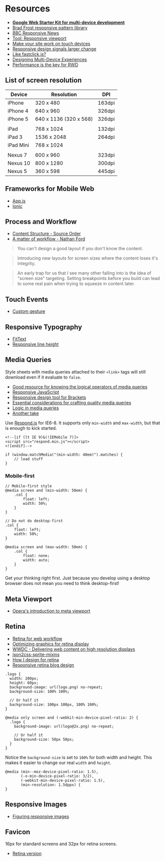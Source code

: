 # Resources

* [**Google Web Starter Kit for multi-device development**](https://developers.google.com/web/starter-kit/)
* [Brad Frost responsive pattern library](http://bradfrost.github.io/this-is-responsive/patterns.html)
* [BBC Responsive News](http://responsivenews.co.uk/)
* [Tool: Responsive viewport](http://cobyism.com/shapeshifter/)
* [Make your site work on touch devices](http://www.creativebloq.com/javascript/make-your-site-work-touch-devices-51411644)
* [Responsive design signals larger change](http://www.vanseodesign.com/web-design/responsive-design-signals-larger-change/)
* [Like fastclick.js?](http://filamentgroup.com/lab/tappy.html)
* [Designing Multi-Device Experiences](http://www.nirandfar.com/2014/07/how-successful-companies-design-for-users-multi-device-lives.html)
* [Performance is the key for RWD](http://www.smashingmagazine.com/2014/07/22/responsive-web-design-should-not-be-your-only-mobile-strategy/)

## List of screen resolution

|   Device  |       Resolution       |  DPI   |
| --------- | ---------------------- | ------ |
| iPhone    | 320 x 480              | 163dpi |
| iPhone 4  | 640 x 960              | 326dpi |
| iPhone 5  | 640 x 1136 (320 x 568) | 326dpi |
|           |                        |        |
| iPad      | 768 x 1024             | 132dpi |
| iPad 3    | 1536 x 2048            | 264dpi |
| iPad Mini | 768 x 1024             |        |
|           |                        |        |
| Nexus 7   | 600 x 960              | 323dpi |
| Nexus 10  | 800 x 1280             | 300dpi |
| Nexus 5   | 360 x 598              | 445dpi |

## Frameworks for Mobile Web

* [App.js](http://code.kik.com/app/2/index.html)
* [Ionic](http://ionicframework.com/)

## Process and Workflow

* [Content Structure - Source Order](https://vimeo.com/89535832)
* [A matter of workflow - Nathan Ford](http://www.iaskyouanswer.co.uk/nathan-ford.php)

> You can't design a good layout if you don't know the content.

> Introducing new layouts for screen sizes where the content loses it's integrity.

> An early trap for us that I see many other falling into is the idea of "screen size" targeting. Setting breakpoints before you build can lead to some real pain when trying to squeeze in content later.

## Touch Events

* [Custom gesture](https://developers.google.com/web/fundamentals/input/touch-input/touchevents/)

## Responsive Typography

* [FitText](http://fittextjs.com/)
* [Responsive line height](http://viljamis.com/blog/2014/responsive-line-height/)

## Media Queries

Style sheets with media queries attached to their `<link>` tags will still download even if it evaluate to `false`.

* [Good resource for knowing the logical operators of media queries](https://developer.mozilla.org/en-US/docs/Web/Guide/CSS/Media_queries)
* [Responsive JavaScript](http://www.csskarma.com/blog/responsive-javascript/)
* [Responsive design tool for Brackets](http://www.leebrimelow.com/responsive-design-with-adobe-brackets/)
* [Essential considerations for crafting quality media queries](http://zomigi.com/blog/essential-considerations-for-crafting-quality-media-queries/)
* [Logic in media queries](http://css-tricks.com/logic-in-media-queries/)
* [Another take](http://sassmeister.com/gist/1a0a43f1511b9bd75adf)

Use [Respond.js](https://github.com/scottjehl/Respond) for IE6-8. It supports only `min-width` and `max-width`, but that is enough to kick started.

```
<!--[if (lt IE 9)&(!IEMobile 7)]>
<script src="respond.min.js"></script>
<![endif]-->
```

```
if (window.matchMedia("(min-width: 40em)").matches) {
	// load stuff}
```

### Mobile-first

```
// Mobile-first style
@media screen and (min-width: 50em) {
	.col {
		float: left;
		width: 50%;
	}
}

// Do not do desktop-first
.col {
	float: left;
	width: 50%;
}

@media screen and (max-width: 50em) {
	.col {
		float: none;
		width: auto;
	}
}
```

Get your thinking right first. Just because you develop using a desktop browser does not mean you need to think desktop-first!

## Meta Viewport

* [Opera's introduction to meta viewport](http://dev.opera.com/articles/view/an-introduction-to-meta-viewport-and-viewport/)

## Retina

* [Retina for web workflow](http://michieldegraaf.com/post/retina-for-web-workflow/)
* [Optimizing graphics for retina display](http://www.studiopress.com/design/css-background-size-graphics.htm)
* [WWDC - Delivering web content on high resolution displays](https://developer.apple.com/videos/wwdc/2012/?id=602)
* [json2css-sprite-mixins](https://github.com/bensmithett/json2css-sprite-mixins)
* [How I design for retina](https://medium.com/p/e905c9106a56)
* [Responsive retina blog design](http://paulstamatiou.com/responsive-retina-blog-design/)

```
.logo {
  width: 200px;
  height: 60px;
  background-image: url(logo.png) no-repeat;
  background-size: 100% 100%;

  // Or half it
  background-size: 100px 100px, 100% 100%;
}

@media only screen and (-webkit-min-device-pixel-ratio: 2) {
  .logo {
    background-image: url(logo@2x.png) no-repeat;

    // Or half it
    background-size: 50px 50px;
  }
}
```

Notice the `background-size` is set to `100%` for both width and height. This makes it easier to change our real `width` and `height`.

```
@media (min--moz-device-pixel-ratio: 1.5),
       (-o-min-device-pixel-ratio: 3/2),
       (-webkit-min-device-pixel-ratio: 1.5),
       (min-resolution: 1.5dppx) {
}
```

## Responsive Images

* [Figuring responsive images](http://css-tricks.com/video-screencasts/133-figuring-responsive-images/)

## Favicon

16px for standard screens and 32px for retina screens.

* [Retina version](http://xiconeditor.com/)